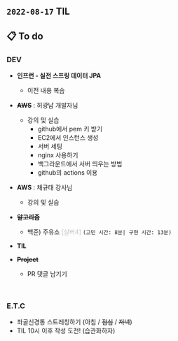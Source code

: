 ## `2022-08-17` TIL

## 📋 To do

### DEV

+ **인프런 - 실전 스프링 데이터 JPA**
  + 이전 내용 복습

+ ~~**AWS**~~ : 허광남 개발자님
  + 강의 및 실습
    + github에서 pem 키 받기
    + EC2에서 인스턴스 생성
    + 서버 세팅
    + nginx 사용하기
    + 백그라운드에서 서버 띄우는 방법
    + github의 actions 이용

+ **AWS** : 채규태 강사님
  + 강의 및 실습

+ ~~**알고리즘**~~
  + 백준) 주유소 <font color="silver">[실버4]</font> `(고민 시간: 8분| 구현 시간: 13분)`

+ **TIL**

+ ~~**Project**~~
  + PR 댓글 남기기

<br>

### E.T.C
+ 좌골신경통 스트레칭하기 (아침 / ~~점심~~ / ~~저녁~~)
+ TIL 10시 이후 작성 도전! (습관화하자)